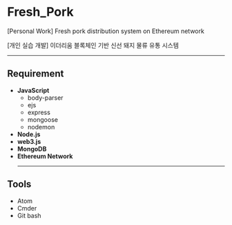 # Fresh_Pork
[Personal Work] Fresh pork distribution system on Ethereum network

[개인 실습 개발] 이더리움 블록체인 기반 신선 돼지 물류 유통 시스템
   ***   
## Requirement   

- **JavaScript**   
	- body-parser   
	- ejs   
	- express   
	- mongoose   
	- nodemon   
- **Node.js**  
- **web3.js**  
- **MongoDB**  
- **Ethereum Network**   
   ***   
## Tools   

- Atom   
- Cmder   
- Git bash
